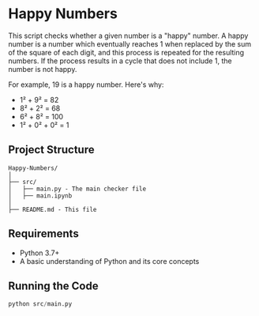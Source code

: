 # Happy Numbers

This script checks whether a given number is a "happy" number. A happy number is a number which eventually reaches 1 when replaced by the sum of the square of each digit, and this process is repeated for the resulting numbers. If the process results in a cycle that does not include 1, the number is not happy.

For example, 19 is a happy number. Here's why:

- 1² + 9² = 82
- 8² + 2² = 68
- 6² + 8² = 100
- 1² + 0² + 0² = 1

## Project Structure

```
Happy-Numbers/
│
├── src/
│   ├── main.py - The main checker file
│   ├── main.ipynb
│
├── README.md - This file
```

## Requirements

- Python 3.7+
- A basic understanding of Python and its core concepts

## Running the Code

```python
python src/main.py
```
